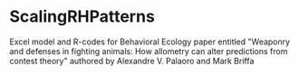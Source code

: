 # ScalingRHPatterns
Excel model and R-codes for Behavioral Ecology paper entitled "Weaponry and defenses in fighting animals: How allometry can alter predictions from contest theory" authored by Alexandre V. Palaoro and Mark Briffa
